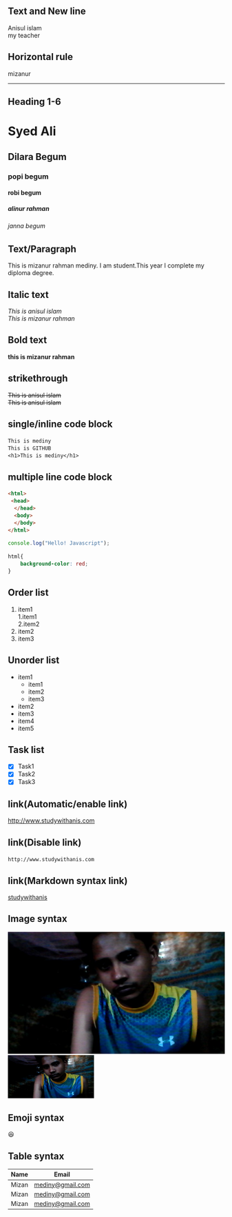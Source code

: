 <!---Markdown comment---->
<!--markdown text and new line below-->
## Text and New line
Anisul islam  
my teacher
<!--markdown horizontal rule-->
## Horizontal rule
mizanur

---
<!--markdown headings 1 # mean it's h1 heading-->
## Heading 1-6
# Syed Ali
## Dilara Begum
### popi begum
#### robi begum
##### alinur rahman
###### janna begum

<!--markdown paragraph-->
## Text/Paragraph
<p>This is mizanur rahman mediny. I am student.This year I complete my diploma degree.</p>

<!--markdown italic text with 1 underscore-->
## Italic text
<i>This is anisul islam</i>  
_This is mizanur rahman_  

<!--markdown bold text with 2 underscore-->
## Bold text
__this is mizanur rahman__


<!--markdown strikethrough-->
## strikethrough
<del>This is anisul islam</del>  
~~This is anisul islam~~

<!--markdown single/inline code block-->
## single/inline code block
`This is mediny`  
`This is GITHUB`  
`<h1>This is mediny</h1>`

<!--markdown multiple line code block-->
## multiple line code block
```html
<html>
 <head>
  </head>
  <body>
  </body>
</html>
```

```javascript
console.log("Hello! Javascript");
```
```css
html{
    background-color: red;
}
```

<!--markdown order list-->
## Order list
1. item1  
     1.item1  
     2.item2
2. item2
3. item3

<!--markdown unorder list-->
## Unorder list
- item1
   - item1
   - item2
   - item3
- item2
- item3
- item4
- item5


<!--markdown task list-->
## Task list
- [x] Task1
- [x] Task2
- [x] Task3

<!--markdown link-->
## link(Automatic/enable link)
http://www.studywithanis.com
## link(Disable link)
`http://www.studywithanis.com`
## link(Markdown syntax link)
<!--[title](link)-->
[studywithanis](http://www.studywithanis)



<!--markdown image syntax-->
## Image syntax
<!--![alter text](image)-->
![profile](./images/mediny.jpg)
<img src="./images/mediny.jpg" alt="profile" width="200" height="100"></img>


<!--markdown emoji syntax-->
## Emoji syntax
😆

<!--markdown table syntax-->
##  Table syntax
| Name | Email |  
| ----- | ----- |
| Mizan  | mediny@gmail.com | 
| Mizan  | mediny@gmail.com |
| Mizan  | mediny@gmail.com |

